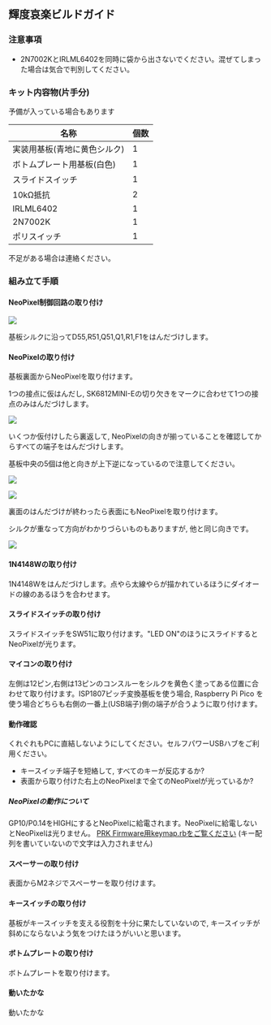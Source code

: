 ## 輝度哀楽ビルドガイド

### 注意事項

* 2N7002KとIRLML6402を同時に袋から出さないでください。混ぜてしまった場合は気合で判別してください。

### キット内容物(片手分) 

予備が入っている場合もあります

| 名称 | 個数 |
|----|----|
| 実装用基板(青地に黄色シルク) | 1 |
| ボトムプレート用基板(白色) | 1 |
| スライドスイッチ | 1 |
| 10kΩ抵抗 | 2 |
| IRLML6402 | 1 |
| 2N7002K | 1 |
| ポリスイッチ | 1 |

不足がある場合は連絡ください。

### 組み立て手順

#### NeoPixel制御回路の取り付け

![](https://s3.ap-northeast-1.amazonaws.com/keyboardon-assets/media_attachments/files/108/050/517/298/656/823/original/2d3a01377330ef11.jpeg)

基板シルクに沿ってD55,R51,Q51,Q1,R1,F1をはんだづけします。

#### NeoPixelの取り付け

基板裏面からNeoPixelを取り付けます。

1つの接点に仮はんだし, SK6812MINI-Eの切り欠きをマークに合わせて1つの接点のみはんだづけします。

![](https://s3.ap-northeast-1.amazonaws.com/keyboardon-assets/media_attachments/files/108/050/553/979/850/692/original/d85634aa761d99d8.jpeg)

いくつか仮付けしたら裏返して, NeoPixelの向きが揃っていることを確認してからすべての端子をはんだづけします。

基板中央の5個は他と向きが上下逆になっているので注意してください。
    
![](https://s3.ap-northeast-1.amazonaws.com/keyboardon-assets/media_attachments/files/108/050/685/371/617/234/original/1bc2844751e59812.jpg)

![](https://s3.ap-northeast-1.amazonaws.com/keyboardon-assets/media_attachments/files/108/050/685/412/788/483/original/08d7e1335379c45f.jpg)

裏面のはんだづけが終わったら表面にもNeoPixelを取り付けます。

シルクが重なって方向がわかりづらいものもありますが, 他と同じ向きです。

![](https://s3.ap-northeast-1.amazonaws.com/keyboardon-assets/media_attachments/files/108/050/554/001/544/963/original/cdae55209e5fb66f.jpeg)

#### 1N4148Wの取り付け

1N4148Wをはんだづけします。点やら太線やらが描かれているほうにダイオードの線のあるほうを合わせます。

#### スライドスイッチの取り付け

スライドスイッチをSW51に取り付けます。"LED ON"のほうにスライドするとNeoPixelが光ります。

#### マイコンの取り付け

左側は12ピン,右側は13ピンのコンスルーをシルクを黄色く塗ってある位置に合わせて取り付けます。ISP1807ピッチ変換基板を使う場合,  Raspberry Pi Pico を使う場合どちらも右側の一番上(USB端子)側の端子が合うように取り付けます。

#### 動作確認

くれぐれもPCに直結しないようにしてください。セルフパワーUSBハブをご利用ください。

* キースイッチ端子を短絡して, すべてのキーが反応するか?
* 表面から取り付けた右上のNeoPixelまで全てのNeoPixelが光っているか?

##### NeoPixelの動作について

GP10/P0.14をHIGHにするとNeoPixelに給電されます。NeoPixelに給電しないとNeoPixelは光りません。 [PRK Firmware用keymap.rbをご覧ください](./keymap.rb) (キー配列を書いていないので文字は入力されません)

#### スペーサーの取り付け

表面からM2ネジでスペーサーを取り付けます。

#### キースイッチの取り付け

基板がキースイッチを支える役割を十分に果たしていないので, キースイッチが斜めにならないよう気をつけたほうがいいと思います。

#### ボトムプレートの取り付け

ボトムプレートを取り付けます。

#### 動いたかな

動いたかな


